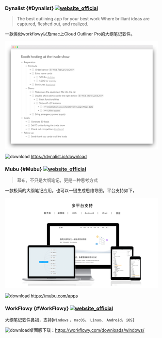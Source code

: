### Dynalist {#Dynalist} [![website_official](https://gitbook07.oss-cn-hangzhou.aliyuncs.com/website_official.svg)](https://dynalist.io)

> The best outlining app for your best work
Where brilliant ideas are captured, fleshed out, and realized.

一款类似workflowy以及mac上Cloud Outliner Pro的大纲笔记软件。

![](../../.gitbook/assets/z-study-notes-outline-dynalist.png)

![download](https://gitbook07.oss-cn-hangzhou.aliyuncs.com/download.svg) https://dynalist.io/download

### Mubu {#Mubu} [![website_official](https://gitbook07.oss-cn-hangzhou.aliyuncs.com/website_official.svg)](https://mubu.com/)

> 幕布，不只是大纲笔记，更是一种思考方式

一款极简的大纲笔记应用，也可以一键生成思维导图，平台支持如下，

![Mubu](../../.gitbook/assets/z-study-notes-outline-mubu.png)

![download](https://gitbook07.oss-cn-hangzhou.aliyuncs.com/download.svg) https://mubu.com/apps

### WorkFlowy {#WorkFlowy} [![website_official](https://gitbook07.oss-cn-hangzhou.aliyuncs.com/website_official.svg)](https://workflowy.com/)

大纲笔记软件鼻祖，支持[`Windows` 、`macOS`、 `Linux`、 `Android`、`iOS`]

![download](https://gitbook07.oss-cn-hangzhou.aliyuncs.com/download.svg)桌面版下载：https://workflowy.com/downloads/windows/
